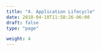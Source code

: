 ```yaml
---
title: "4. Application Lifecycle"
date: 2018-04-10T11:58:26-06:00
draft: false
type: "page"

weight: 4
---
```









